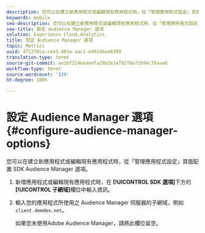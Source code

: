 ```yaml
---
description: 您可以在建立新應用程式或編輯現有應用程式時，從「管理應用程式設定」頁面配置 SDK Audience Manager 選項。
keywords: mobile
seo-description: 您可以在建立新應用程式或編輯現有應用程式時，從「管理應用程式設定」頁面配置 SDK Audience Manager 選項。
seo-title: 設定 Audience Manager 選項
solution: Experience Cloud,Analytics
title: 設定 Audience Manager 選項
topic: Metrics
uuid: 471270ca-cee5-401e-aac1-e48146ee8399
translation-type: tm+mt
source-git-commit: ae16f224eeaeefa29b2e1479270a72694c79aaa0
workflow-type: tm+mt
source-wordcount: '129'
ht-degree: 100%

---
```



# 設定 Audience Manager 選項{#configure-audience-manager-options}

您可以在建立新應用程式或編輯現有應用程式時，從「管理應用程式設定」頁面配置 SDK Audience Manager 選項。

1. 新增應用程式或編輯現有應用程式時，在 **[!UICONTROL SDK 選項]**&#x200B;下方的&#x200B;**[!UICONTROL 子網域]**&#x200B;欄位中輸入資訊。

1. 輸入您的應用程式所使用之 Audience Manager 伺服器的子網域，例如 `client.demdex.net`。

   如果您未使用Adobe Audience Manager，請將此欄位留空。